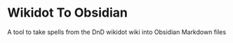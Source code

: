 # Wikidot To Obsidian

A tool to take spells from the DnD wikidot wiki into Obsidian Markdown files
